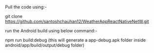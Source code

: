 Pull the code using:-

git clone https://github.com/santoshchauhan12/WeatherAppReactNativeNetW.git

run the Android build using below command:-

npm run build:debug (this will generate a app-debug.apk folder inside android/app/build/output/debug folder)


